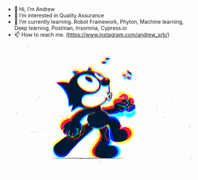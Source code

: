 - 👋 Hi, I’m Andrew
- 👀 I’m interested in Quality Assurance
- 🌱 I’m currently learning. Robot Framework, Phyton, Machine learning, Deep learning, Postman, Insomnia, Cypress.io
- 📫 How to reach me. (https://www.instagram.com/andrew_srb/)


<div style="height:30px">
  
  <img src="https://github.com/AndrewSRibeiro01/AndrewSRibeiro01/blob/main/Gato.gif" alt="Dino" style="width: 650px; height:350px ; display: inline-block;" data-target="animated-image.originalImage">



</div>


<!---
AndrewSRibeiro01/AndrewSRibeiro01 is a ✨ special ✨ repository because its `README.md` (this file) appears on your GitHub profile.
You can click the Preview link to take a look at your changes.
--->
